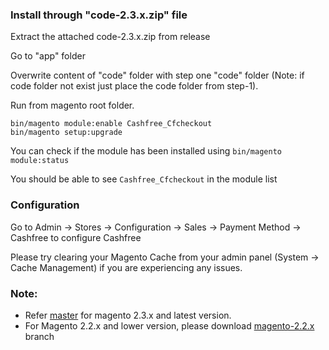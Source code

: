 ### Install through "code-2.3.x.zip" file

Extract the attached code-2.3.x.zip from release

Go to "app" folder

Overwrite content of "code" folder with step one "code" folder (Note: if code folder not exist just place the code folder from step-1).

Run from magento root folder.

```
bin/magento module:enable Cashfree_Cfcheckout
bin/magento setup:upgrade
```

You can check if the module has been installed using `bin/magento module:status`

You should be able to see `Cashfree_Cfcheckout` in the module list

### Configuration

Go to Admin -> Stores -> Configuration -> Sales -> Payment Method -> Cashfree to configure Cashfree

Please try clearing your Magento Cache from your admin panel (System -> Cache Management) if you are experiencing any issues.

### Note:
- Refer [master](https://github.com/cashfree/cashfree-magento) for magento 2.3.x and latest version.
- For Magento 2.2.x and lower version, please download [magento-2.2.x](https://github.com/cashfree/cashfree-magento/tree/magento-2.2.x) branch